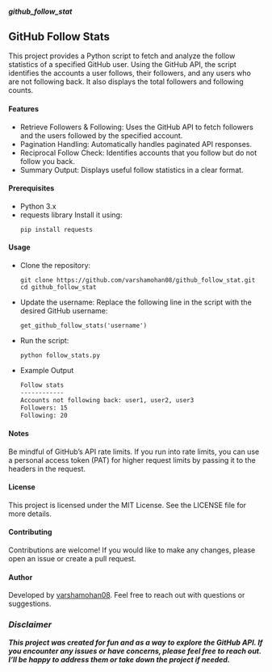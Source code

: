 ##### github_follow_stat
## GitHub Follow Stats
This project provides a Python script to fetch and analyze the follow statistics of a specified GitHub user. Using the GitHub API, the script identifies the accounts a user follows, their followers, and any users who are not following back. It also displays the total followers and following counts.

#### Features
- Retrieve Followers & Following: Uses the GitHub API to fetch followers and the users followed by the specified account.
- Pagination Handling: Automatically handles paginated API responses.
- Reciprocal Follow Check: Identifies accounts that you follow but do not follow you back.
- Summary Output: Displays useful follow statistics in a clear format.
#### Prerequisites
- Python 3.x
- requests library
  Install it using:
  ```
  pip install requests
  ```
#### Usage
- Clone the repository:
  ```
  git clone https://github.com/varshamohan08/github_follow_stat.git
  cd github_follow_stat
  ```
- Update the username:
  Replace the following line in the script with the desired GitHub username:
  ```
  get_github_follow_stats('username')
  ```
- Run the script:
  ```
  python follow_stats.py
  ```
- Example Output
  ```markdown
  Follow stats
  ------------
  Accounts not following back: user1, user2, user3
  Followers: 15
  Following: 20
  ```
#### Notes
Be mindful of GitHub’s API rate limits.
If you run into rate limits, you can use a personal access token (PAT) for higher request limits by passing it to the headers in the request.
#### License
This project is licensed under the MIT License. See the LICENSE file for more details.

#### Contributing
Contributions are welcome! If you would like to make any changes, please open an issue or create a pull request.

#### Author
Developed by [varshamohan08](https://github.com/varshamohan08). Feel free to reach out with questions or suggestions.

### ***Disclaimer***
***This project was created for fun and as a way to explore the GitHub API. If you encounter any issues or have concerns, please feel free to reach out. I’ll be happy to address them or take down the project if needed.***
